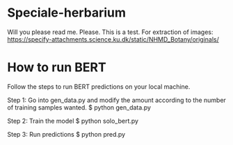 # Speciale-herbarium
Will you please read me. Please.
This is a test.
For extraction of images: https://specify-attachments.science.ku.dk/static/NHMD_Botany/originals/

# How to run BERT
Follow the steps to run BERT predictions on your local machine.

Step 1:
Go into gen_data.py and modify the amount according to the number of training samples wanted.
$ python gen_data.py 

Step 2:
Train the model
$ python solo_bert.py

Step 3:
Run predictions
$ python pred.py